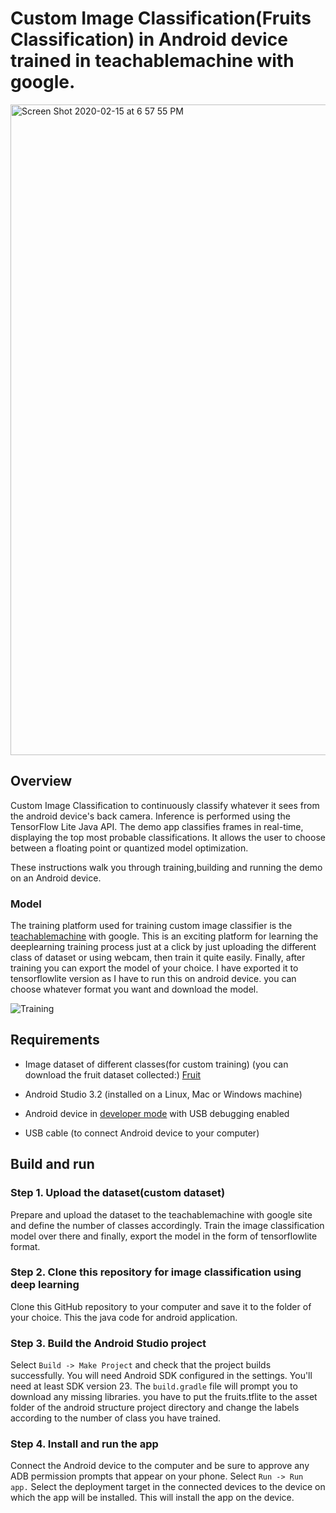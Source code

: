 # Custom Image Classification(Fruits Classification) in Android device trained in teachablemachine with google.

<img width="1041" alt="Screen Shot 2020-02-15 at 6 57 55 PM" src="https://user-images.githubusercontent.com/10113553/74588746-30be2080-5025-11ea-82c5-f48d445240ef.png">


## Overview


Custom Image Classification to continuously classify whatever it sees from the android device's back camera.
Inference is performed using the TensorFlow Lite Java API. The demo app
classifies frames in real-time, displaying the top most probable
classifications. It allows the user to choose between a floating point or quantized model optimization.

These instructions walk you through training,building and
running the demo on an Android device. 

### Model
The training platform used for training custom image classifier is the [teachablemachine](https://teachablemachine.withgoogle.com/)
with google. This is an exciting platform for learning the deeplearning training process just at a click by just uploading the different class of dataset or using webcam, then train it quite easily.
Finally, after training you can export the model of your choice. I have exported it to tensorflowlite version as I have to run this on android device. you can choose whatever format you want and download the model.

![Training](https://user-images.githubusercontent.com/10113553/74587740-64e11380-501c-11ea-9f39-68f2dfee19a2.gif)

## Requirements
*   Image dataset of different classes(for custom training)
    (you can download the fruit dataset collected:)
    [Fruit](https://drive.google.com/file/d/12fQWCDOsEY9IXvKEg3BtbMMTnd-rOjBE/view?usp=sharing)

*   Android Studio 3.2 (installed on a Linux, Mac or Windows machine)

*   Android device in
    [developer mode](https://developer.android.com/studio/debug/dev-options)
    with USB debugging enabled

*   USB cable (to connect Android device to your computer)

## Build and run

### Step 1. Upload the dataset(custom dataset) 

Prepare and upload the dataset to the teachablemachine with google site and define the number of classes
accordingly. Train the image classification model over there and finally, export the model in the form of 
tensorflowlite format.


### Step 2. Clone this repository for image classification using deep learning

Clone this GitHub repository to your computer and save it to the folder of your choice.
This the java code for android  application.


### Step 3. Build the Android Studio project

Select `Build -> Make Project` and check that the project builds successfully.
You will need Android SDK configured in the settings. You'll need at least SDK
version 23. The `build.gradle` file will prompt you to download any missing
libraries.
you have to put the fruits.tflite to the asset folder of the android structure 
project directory and change the labels according to the number of class you have trained.


### Step 4. Install and run the app

Connect the Android device to the computer and be sure to approve any ADB
permission prompts that appear on your phone. Select `Run -> Run app.` Select
the deployment target in the connected devices to the device on which the app
will be installed. This will install the app on the device.



